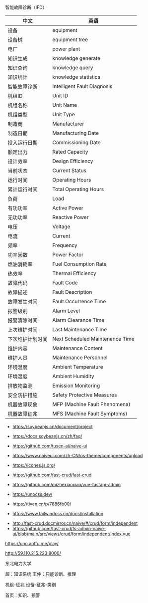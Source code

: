 智能故障诊断（IFD）

中文|英语
 -- | -- 
 设备 | equipment 
 设备树 | equipment tree 
 电厂 | power plant
 知识生成 | knowledge generate
 知识查询 | knowledge query
 知识统计 | knowledge statistics
 智能故障诊断 | Intelligent Fault Diagnosis
 机组ID | Unit ID | 唯一标识机组的代码 
 机组名称 | Unit Name | 机组的名称或标识 
 机组类型 | Unit Type | 机组的类型，如蒸汽轮机机组、燃气轮机机组等 
 制造商 | Manufacturer | 制造机组的公司或厂商 
 制造日期 | Manufacturing Date | 机组的制造完成日期 
 投入运行日期 | Commissioning Date | 机组正式投入运行的日期 
 额定出力 | Rated Capacity | 机组设计的最大出力，通常以兆瓦（MW）为单位 
 设计效率 | Design Efficiency | 机组设计时预期的效率 
 当前状态 | Current Status | 机组的当前运行状态，如运行、待机、停机、维护等 
 运行时间 | Operating Hours | 机组已经运行的小时数 
 累计运行时间 | Total Operating Hours | 机组自投入运行以来的总运行小时数 
 负荷 | Load | 机组当前的运行负荷，通常以额定出力的百分比表示 
 有功功率 | Active Power | 机组产生的实际功率（kW） 
 无功功率 | Reactive Power | 机组产生的无功功率（kVar） 
 电压 | Voltage | 机组运行的电压（kV） 
 电流 | Current | 机组运行的电流（kA） 
 频率 | Frequency | 机组运行的频率（Hz） 
 功率因数 | Power Factor | 机组运行的功率因数 
 燃油消耗率 | Fuel Consumption Rate | 机组运行时每单位出力所消耗的燃油量（如kg/kWh） 
 热效率 | Thermal Efficiency | 机组运行时将热能转换为电能的效率 
 故障代码 | Fault Code | 机组故障时的唯一代码 
 故障描述 | Fault Description | 机组故障时的详细描述 
 故障发生时间 | Fault Occurrence Time | 机组故障发生的具体时间 
 报警级别 | Alarm Level | 报警的严重级别，如轻微、主要、严重等 
 报警清除时间 | Alarm Clearance Time | 报警被清除或解决的具体时间 
 上次维护时间 | Last Maintenance Time | 机组上一次维护的时间 
 下次维护计划时间 | Next Scheduled Maintenance Time | 机组下一次计划维护的时间 
 维护内容 | Maintenance Content | 维护时执行的具体工作内容 
 维护人员 | Maintenance Personnel | 负责维护工作的人员或团队 
 环境温度 | Ambient Temperature | 机组运行环境的温度 
 环境湿度 | Ambient Humidity | 机组运行环境的湿度 
 排放物监测 | Emission Monitoring | 对机组排放物的监测数据和标准 
 安全防护措施 | Safety Protective Measures | 保障机组安全运行所采取的措施和策略
 机器故障现象 | MFP (Machine Fault Phenomena) | 保障机组安全运行所采取的措施和策略
 机器故障征兆 | MFS (Machine Fault Symptoms)  | 保障机组安全运行所采取的措施和策略




- https://soybeanjs.cn/document/project
- https://docs.soybeanjs.cn/zh/faq/
- https://github.com/tusen-ai/naive-ui
- https://www.naiveui.com/zh-CN/os-theme/components/upload
- https://icones.js.org/
- https://github.com/fast-crud/fast-crud
- https://github.com/mizhexiaoxiao/vue-fastapi-admin
- https://unocss.dev/
- https://tiven.cn/p/7886fb00/

- https://www.tailwindcss.cn/docs/installation

<!-- 独立使用表单 -->
- http://fast-crud.docmirror.cn/naive/#/crud/form/independent
- https://github.com/fast-crud/fs-admin-naive-ui/blob/main/src/views/crud/form/independent/index.vue


https://uno.antfu.me/play/


http://59.110.215.223:8000/


东北电力大学

超：知识系统
王仲：只能诊断、推理

机组-征兆
设备-征兆-类别

首页：知识、预警
